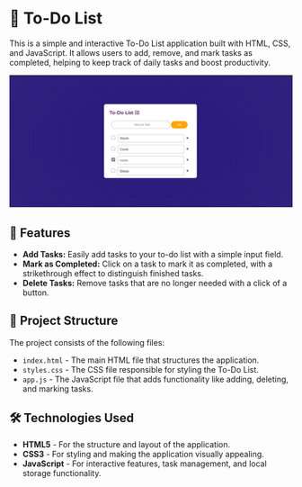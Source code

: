 # 📝 To-Do List

This is a simple and interactive To-Do List application built with HTML, CSS, and JavaScript. It allows users to add, remove, and mark tasks as completed, helping to keep track of daily tasks and boost productivity.

![To-Do List Screenshot](https://github.com/GlaringDensity/Todo_List/blob/main/Todo2/Todo.png) <!-- Add a link to a screenshot of your project -->

## 🚀 Features

- **Add Tasks:** Easily add tasks to your to-do list with a simple input field.
- **Mark as Completed:** Click on a task to mark it as completed, with a strikethrough effect to distinguish finished tasks.
- **Delete Tasks:** Remove tasks that are no longer needed with a click of a button.
  
## 📂 Project Structure

The project consists of the following files:

- `index.html` - The main HTML file that structures the application.
- `styles.css` - The CSS file responsible for styling the To-Do List.
- `app.js` - The JavaScript file that adds functionality like adding, deleting, and marking tasks.

## 🛠️ Technologies Used

- **HTML5** - For the structure and layout of the application.
- **CSS3** - For styling and making the application visually appealing.
- **JavaScript** - For interactive features, task management, and local storage functionality.
